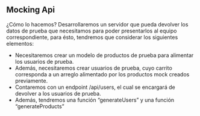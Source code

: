 ## Mocking Api

¿Cómo lo hacemos? Desarrollaremos un servidor que pueda devolver los datos de prueba que necesitamos para poder presentarlos al equipo correspondiente, para ésto, tendremos que considerar los siguientes elementos:

- Necesitaremos crear un modelo de productos de prueba para alimentar los usuarios de prueba.
- Además, necesitaremos crear usuarios de prueba, cuyo carrito  corresponda a un arreglo alimentado por los productos mock creados previamente. 
- Contaremos con un endpoint /api/users, el cual se encargará de devolver a los usuarios de prueba.
- Además, tendremos una función “generateUsers” y una función “generateProducts” 